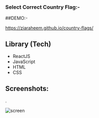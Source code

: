 ### Select Correct Country Flag:-

##DEMO:-


https://ziaraheem.github.io/country-flags/


## Library (Tech)

- ReactJS
- JavaScript
- HTML
- CSS


## Screenshots:

.

![screen](https://ibb.co/yFfTXMm)
